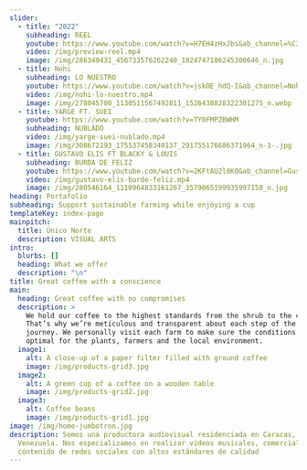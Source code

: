 ```yaml
---
slider:
  - title: "2022"
    subheading: REEL
    youtube: https://www.youtube.com/watch?v=H7EH4zHxJbs&ab_channel=%C3%9ANICONORTE
    video: /img/preview-reel.mp4
    image: /img/286349431_456733576262240_1824747186245300646_n.jpg
  - title: Nohi
    subheading: LO NUESTRO
    youtube: https://www.youtube.com/watch?v=jskOE_hdQ-I&ab_channel=Nohi
    video: /img/nohi-lo-nuestro.mp4
    image: /img/278045700_1130511567492811_1526438828322301275_n.webp
  - title: YARGE FT. SUEI
    youtube: https://www.youtube.com/watch?v=TY0FMPZBWHM
    subheading: NUBLADO
    video: /img/yarge-suei-nublado.mp4
    image: /img/308672193_175537458340137_291755176686371964_n-1-.jpg
  - title: GUSTAVO ELIS FT BLACKY & LOUIS
    subheading: BURDA DE FELIZ
    youtube: https://www.youtube.com/watch?v=2KFtAU2l8K0&ab_channel=GustavoElis
    video: /img/gustavo-elis-burde-feliz.mp4
    image: /img/280546164_1110964833161267_3579065199935997158_n.jpg
heading: Portafolio
subheading: Support sustainable farming while enjoying a cup
templateKey: index-page
mainpitch:
  title: Único Norte
  description: VISUAL ARTS
intro:
  blurbs: []
  heading: What we offer
  description: "\n"
title: Great coffee with a conscience
main:
  heading: Great coffee with no compromises
  description: >
    We hold our coffee to the highest standards from the shrub to the cup.
    That’s why we’re meticulous and transparent about each step of the coffee’s
    journey. We personally visit each farm to make sure the conditions are
    optimal for the plants, farmers and the local environment.
  image1:
    alt: A close-up of a paper filter filled with ground coffee
    image: /img/products-grid3.jpg
  image2:
    alt: A green cup of a coffee on a wooden table
    image: /img/products-grid2.jpg
  image3:
    alt: Coffee beans
    image: /img/products-grid1.jpg
image: /img/home-jumbotron.jpg
description: Somos una productora audiovisual residenciada en Caracas,
  Venezuela. Nos especializamos en realizar videos musicales, comerciales y
  contenido de redes sociales con altos estándares de calidad
---
```

